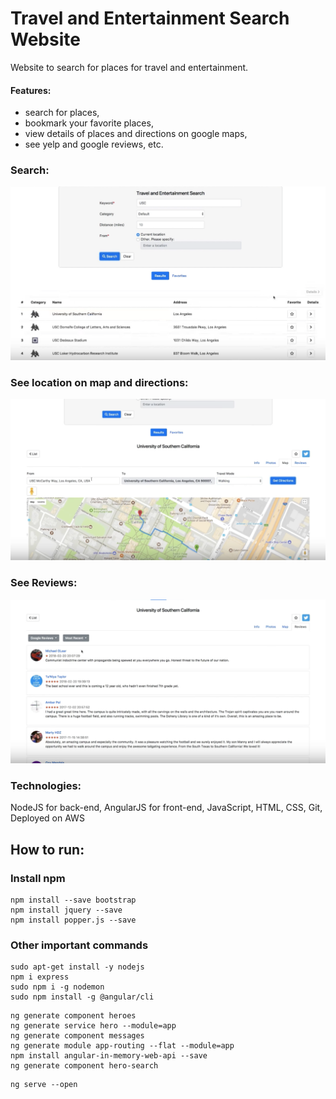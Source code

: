 # Travel and Entertainment Search Website

Website to search for places for travel and entertainment.

#### Features: 

- search for places, 
- bookmark your favorite places, 
- view details of places and directions on google maps, 
- see yelp and google reviews, etc.

### Search:
![Image 1](https://raw.githubusercontent.com/pkiranmai/travel-entertainment-search/master/images/img1.png)

### See location on map and directions:
![Image 2](https://raw.githubusercontent.com/pkiranmai/travel-entertainment-search/master/images/img2.png)

### See Reviews:
![Image 4](https://raw.githubusercontent.com/pkiranmai/travel-entertainment-search/master/images/img4.png)

### Technologies:
NodeJS for back-end, AngularJS for front-end, JavaScript, HTML, CSS, Git, Deployed on AWS

## How to run:

### Install npm

```
npm install --save bootstrap
npm install jquery --save
npm install popper.js --save
```


### Other important commands
```
sudo apt-get install -y nodejs
npm i express
sudo npm i -g nodemon
sudo npm install -g @angular/cli
```

```
ng generate component heroes
ng generate service hero --module=app
ng generate component messages
ng generate module app-routing --flat --module=app
npm install angular-in-memory-web-api --save
ng generate component hero-search
```

```
ng serve --open
```

